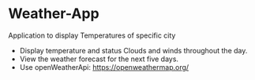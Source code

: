 # Weather-App
Application to display Temperatures of specific city  
- Display temperature and status Clouds and winds throughout the day.
- View the weather forecast for the next five days.
- Use openWeatherApi: https://openweathermap.org/
